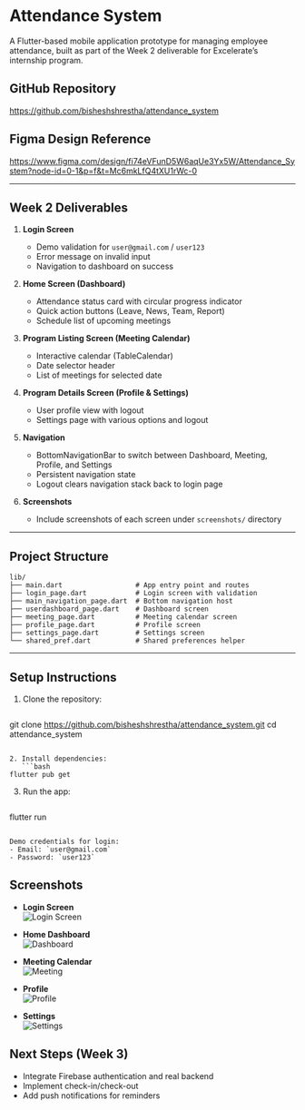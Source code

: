 # Attendance System

A Flutter-based mobile application prototype for managing employee attendance, built as part of the Week 2 deliverable for Excelerate’s internship program.

## GitHub Repository
https://github.com/bisheshshrestha/attendance_system

## Figma Design Reference
https://www.figma.com/design/fi74eVFunD5W6aqUe3Yx5W/Attendance_System?node-id=0-1&p=f&t=Mc6mkLfQ4tXU1rWc-0

---

## Week 2 Deliverables

1. **Login Screen**
    - Demo validation for `user@gmail.com` / `user123`
    - Error message on invalid input
    - Navigation to dashboard on success

2. **Home Screen (Dashboard)**
    - Attendance status card with circular progress indicator
    - Quick action buttons (Leave, News, Team, Report)
    - Schedule list of upcoming meetings

3. **Program Listing Screen (Meeting Calendar)**
    - Interactive calendar (TableCalendar)
    - Date selector header
    - List of meetings for selected date

4. **Program Details Screen (Profile & Settings)**
    - User profile view with logout
    - Settings page with various options and logout

5. **Navigation**
    - BottomNavigationBar to switch between Dashboard, Meeting, Profile, and Settings
    - Persistent navigation state
    - Logout clears navigation stack back to login page

6. **Screenshots**
    - Include screenshots of each screen under `screenshots/` directory

---

## Project Structure

```text
lib/
├── main.dart                  # App entry point and routes
├── login_page.dart            # Login screen with validation
├── main_navigation_page.dart  # Bottom navigation host
├── userdashboard_page.dart    # Dashboard screen
├── meeting_page.dart          # Meeting calendar screen
├── profile_page.dart          # Profile screen
├── settings_page.dart         # Settings screen
└── shared_pref.dart           # Shared preferences helper
```

---

## Setup Instructions

1. Clone the repository:
   ```bash
git clone https://github.com/bisheshshrestha/attendance_system.git
cd attendance_system
```

2. Install dependencies:
   ```bash
flutter pub get
```

3. Run the app:
   ```bash
flutter run
```

Demo credentials for login:
- Email: `user@gmail.com`
- Password: `user123`

```

## Screenshots

- **Login Screen**  
  ![Login Screen](screenshots/login%20page.jpeg)

- **Home Dashboard**  
  ![Dashboard](screenshots/dashboard%20page.jpeg)

- **Meeting Calendar**  
  ![Meeting](screenshots/meeting%20page.jpeg)

- **Profile**  
  ![Profile](screenshots/profile%20page.jpeg)

- **Settings**  
  ![Settings](screenshots/setting%20page.jpeg)


## Next Steps (Week 3)

- Integrate Firebase authentication and real backend  
- Implement check-in/check-out  
- Add push notifications for reminders
